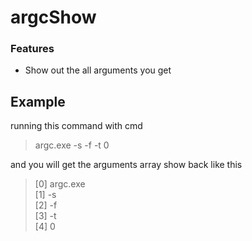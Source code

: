 # argcShow  
### Features
- Show out the all arguments you get
  
  
## Example
running this command with cmd
> argc.exe -s -f -t 0

and you will get the arguments array show back like this  
>[0] argc.exe  
[1] -s  
[2] -f  
[3] -t  
[4] 0
